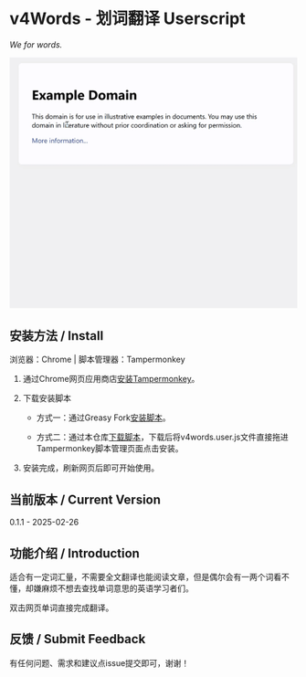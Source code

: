 # v4Words - 划词翻译 Userscript
<em>We for words.</em>

![gif](https://github.com/Vlan20/v4Words/blob/main/img/demo-1-cambridge-dict.gif)

## 安装方法 / Install
浏览器：Chrome | 脚本管理器：Tampermonkey

1. 通过Chrome网页应用商店[安装Tampermonkey](https://chromewebstore.google.com/detail/tampermonkey/dhdgffkkebhmkfjojejmpbldmpobfkfo)。

2. 下载安装脚本
   
   - 方式一：通过Greasy Fork[安装脚本](https://greasyfork.org/en/scripts/528047)。

   - 方式二：通过本仓库[下载脚本](https://github.com/vlan20/v4Words/blob/main/v4words.user.js)，下载后将v4words.user.js文件直接拖进Tampermonkey脚本管理页面点击安装。

2. 安装完成，刷新网页后即可开始使用。

## 当前版本 / Current Version

0.1.1 - 2025-02-26
			
## 功能介绍 / Introduction

适合有一定词汇量，不需要全文翻译也能阅读文章，但是偶尔会有一两个词看不懂，却嫌麻烦不想去查找单词意思的英语学习者们。

双击网页单词直接完成翻译。

## 反馈 / Submit Feedback

有任何问题、需求和建议点issue提交即可，谢谢！
